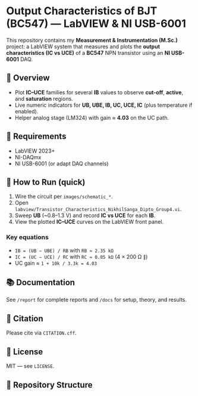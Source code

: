 # Output Characteristics of BJT (BC547) — LabVIEW & NI USB-6001

This repository contains my **Measurement & Instrumentation (M.Sc.)** project: a LabVIEW system that measures and plots the **output characteristics (IC vs UCE)** of a **BC547** NPN transistor using an **NI USB-6001** DAQ.

## 🚀 Overview
- Plot **IC–UCE** families for several **IB** values to observe **cut-off**, **active**, and **saturation** regions.
- Live numeric indicators for **UB, UBE, IB, UC, UCE, IC** (plus temperature if enabled).
- Helper analog stage (LM324) with gain ≈ **4.03** on the UC path.

## 🧰 Requirements
- LabVIEW 2023+  
- NI-DAQmx  
- NI USB-6001 (or adapt DAQ channels)

## 🔧 How to Run (quick)
1. Wire the circuit per `images/schematic_*`.
2. Open `labview/Transistor_Characteristics_NikhilSanga_Dipto_Group4.vi`.
3. Sweep **UB** (~0.8–1.3 V) and record **IC vs UCE** for each **IB**.
4. View the plotted **IC–UCE** curves on the LabVIEW front panel.

### Key equations
- `IB = (UB − UBE) / RB` with `RB ≈ 2.35 kΩ`
- `IC = (UC − UCE) / RC` with `RC ≈ 0.05 kΩ` (4 × 200 Ω ∥)
- UC gain ≈ `1 + 10k / 3.3k = 4.03`

## 📚 Documentation
See `/report` for complete reports and `/docs` for setup, theory, and results.

## 📎 Citation
Please cite via `CITATION.cff`.

## 📝 License
MIT — see `LICENSE`.

## 📁 Repository Structure

